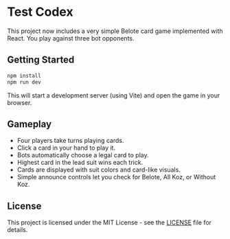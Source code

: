 # Test Codex

This project now includes a very simple Belote card game implemented with React. You play against three bot opponents.

## Getting Started

```bash
npm install
npm run dev
```

This will start a development server (using Vite) and open the game in your browser.

## Gameplay

- Four players take turns playing cards.
- Click a card in your hand to play it.
- Bots automatically choose a legal card to play.
- Highest card in the lead suit wins each trick.
- Cards are displayed with suit colors and card-like visuals.
- Simple announce controls let you check for Belote, All Koz, or Without Koz.

## License

This project is licensed under the MIT License - see the [LICENSE](LICENSE) file for details.
